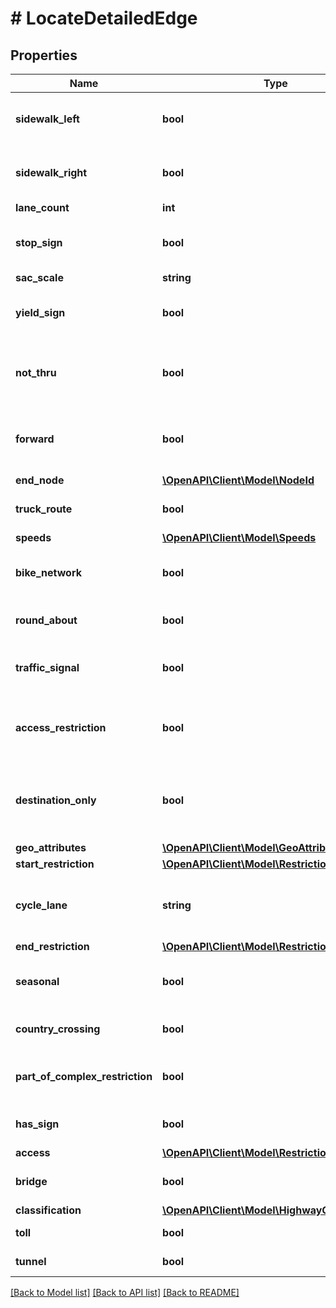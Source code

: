 # # LocateDetailedEdge

## Properties

Name | Type | Description | Notes
------------ | ------------- | ------------- | -------------
**sidewalk_left** | **bool** | Is there a sidewalk to the left of the edge? | [optional]
**sidewalk_right** | **bool** | Is there a sidewalk to the right of the edge? | [optional]
**lane_count** | **int** |  | [optional]
**stop_sign** | **bool** | Is there a stop sign at end of the directed edge? | [optional]
**sac_scale** | **string** |  | [optional]
**yield_sign** | **bool** | Is there a yield sign at end of the directed edge? | [optional]
**not_thru** | **bool** | Does the edge lead to a \&quot;no-through\&quot; region? | [optional]
**forward** | **bool** | Is the edge info forward? If false, then reverse is implied. | [optional]
**end_node** | [**\OpenAPI\Client\Model\NodeId**](NodeId.md) |  | [optional]
**truck_route** | **bool** | Is the edge part of a truck route/network? | [optional]
**speeds** | [**\OpenAPI\Client\Model\Speeds**](Speeds.md) |  | [optional]
**bike_network** | **bool** | Is the edge part of a bicycle network? | [optional]
**round_about** | **bool** | Is the edge part of a roundabout? | [optional]
**traffic_signal** | **bool** | Is there a traffic signal at the end of the directed edge? | [optional]
**access_restriction** | **bool** | Is there a general restriction or access condition? | [optional]
**destination_only** | **bool** | Is the edge destination only? If so, it will not be routed through. | [optional]
**geo_attributes** | [**\OpenAPI\Client\Model\GeoAttributes**](GeoAttributes.md) |  | [optional]
**start_restriction** | [**\OpenAPI\Client\Model\Restrictions**](Restrictions.md) |  | [optional]
**cycle_lane** | **string** | Indication of the type of cycle lane (if any) present along an edge. | [optional]
**end_restriction** | [**\OpenAPI\Client\Model\Restrictions**](Restrictions.md) |  | [optional]
**seasonal** | **bool** | Is access seasonal (ex. no access in winter)? | [optional]
**country_crossing** | **bool** | Does the edge cross into a new country? | [optional]
**part_of_complex_restriction** | **bool** | Is the edge part of a complex restriction? | [optional]
**has_sign** | **bool** | Do exit signs exist for the edge? | [optional]
**access** | [**\OpenAPI\Client\Model\Restrictions**](Restrictions.md) |  | [optional]
**bridge** | **bool** | Is the edge part of a bridge? | [optional]
**classification** | [**\OpenAPI\Client\Model\HighwayClassification**](HighwayClassification.md) |  | [optional]
**toll** | **bool** | Is the edge a toll road? | [optional]
**tunnel** | **bool** | Is the edge a tunnel? | [optional]

[[Back to Model list]](../../README.md#models) [[Back to API list]](../../README.md#endpoints) [[Back to README]](../../README.md)
